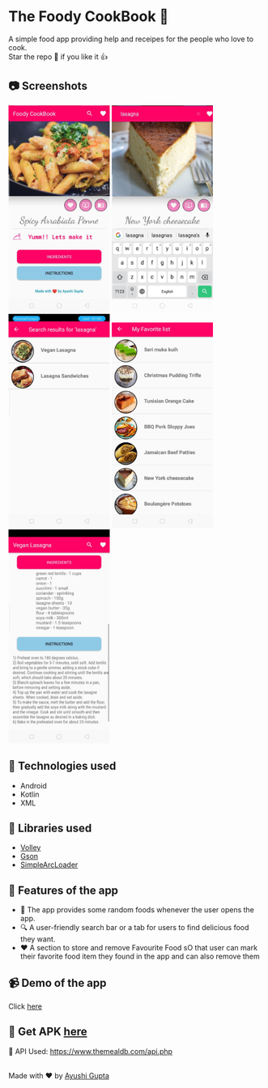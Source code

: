 # The Foody CookBook :spaghetti:
A simple food app providing help and receipes for the people who love to cook.
<br/>Star the repo :star2: if you like it :+1:

## :camera: Screenshots
<p float="left">
  <img src="https://github.com/ayushi790/foody-cookBook/blob/main/Screenshots/1.jpeg?raw=true" width="200" />
  <img src="https://github.com/ayushi790/foody-cookBook/blob/main/Screenshots/2.jpeg?raw=true" width="200" /> 
  <img src="https://github.com/ayushi790/foody-cookBook/blob/main/Screenshots/3.jpeg?raw=true" width="200" />
   <img src="https://github.com/ayushi790/foody-cookBook/blob/main/Screenshots/4.jpeg?raw=true" width="200" />
  <img src="https://github.com/ayushi790/foody-cookBook/blob/main/Screenshots/5.jpeg?raw=true" width="200" /> 
</p>

## :hammer: Technologies used

- Android
- Kotlin
- XML

## :game_die: Libraries used
- [Volley](https://github.com/google/volley)
- [Gson](https://github.com/google/gson)
- [SimpleArcLoader](https://github.com/generic-leo/SimpleArcLoader)

## :dart: Features of the app
- :ramen: The app provides some random foods whenever the user opens the app.
- :mag: A user-friendly search bar or a tab for users to find delicious food they want.
- :heart: A section to store and remove Favourite Food sO that user can mark their favorite food item they found in the app and can also remove them

## :video_camera: Demo of the app
Click [here](https://www.youtube.com/watch?v=gHmjkc2ryNo)

## :paperclip: Get APK [here](https://drive.google.com/file/d/1TH4dV3lzG2NT7ir2v0JmlbaP26n_KpiM/view?usp=sharing)

 :pushpin: API Used: https://www.themealdb.com/api.php

<br> Made with :heart: by [Ayushi Gupta](https://github.com/ayushi790/)


